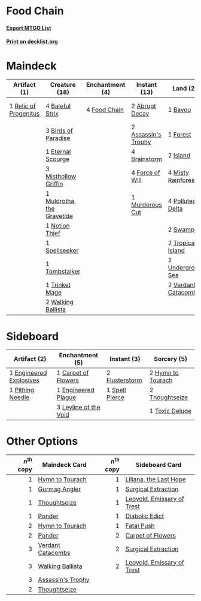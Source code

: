 # Food Chain

#### [Export MTGO List](../collection/Food%20Chain/Food%20Chain.txt)
#### [Print on decklist.org](http://decklist.org/?deckmain=2%09Abrupt%20Decay%0A2%09Assassin's%20Trophy%0A4%09Baleful%20Strix%0A1%09Bayou%0A3%09Birds%20of%20Paradise%0A4%09Brainstorm%0A1%09Eternal%20Scourge%0A4%09Food%20Chain%0A4%09Force%20of%20Will%0A1%09Forest%0A2%09Island%0A3%09Manipulate%20Fate%0A3%09Misthollow%20Griffin%0A4%09Misty%20Rainforest%0A1%09Muldrotha,%20the%20Gravetide%0A1%09Murderous%20Cut%0A1%09Notion%20Thief%0A4%09Polluted%20Delta%0A1%09Relic%20of%20Progenitus%0A1%09Spellseeker%0A2%09Swamp%0A1%09Tombstalker%0A1%09Traverse%20the%20Ulvenwald%0A1%09Trinket%20Mage%0A2%09Tropical%20Island%0A2%09Underground%20Sea%0A2%09Verdant%20Catacombs%0A2%09Walking%20Ballista&deckside=1%09Carpet%20of%20Flowers%0A1%09Engineered%20Explosives%0A1%09Engineered%20Plague%0A2%09Flusterstorm%0A2%09Hymn%20to%20Tourach%0A3%09Leyline%20of%20the%20Void%0A1%09Pithing%20Needle%0A1%09Spell%20Pierce%0A2%09Thoughtseize%0A1%09Toxic%20Deluge)
# Maindeck

|                                          Artifact (1)                                          |                                            Creature (18)                                            |                                   Enchantment (4)                                    |                                         Instant (13)                                         |                                          Land (20)                                           |                                            Sorcery (4)                                            |
|------------------------------------------------------------------------------------------------|-----------------------------------------------------------------------------------------------------|--------------------------------------------------------------------------------------|----------------------------------------------------------------------------------------------|----------------------------------------------------------------------------------------------|---------------------------------------------------------------------------------------------------|
|1 [Relic of Progenitus](http://gatherer.wizards.com/Pages/Card/Details.aspx?multiverseid=205326)|4 [Baleful Strix](http://gatherer.wizards.com/Pages/Card/Details.aspx?multiverseid=423507)           |4 [Food Chain](http://gatherer.wizards.com/Pages/Card/Details.aspx?multiverseid=19737)|2 [Abrupt Decay](http://gatherer.wizards.com/Pages/Card/Details.aspx?multiverseid=425971)     |1 [Bayou](http://gatherer.wizards.com/Pages/Card/Details.aspx?multiverseid=382860)            |3 [Manipulate Fate](http://gatherer.wizards.com/Pages/Card/Details.aspx?multiverseid=23003)        |
|                                                                                                |3 [Birds of Paradise](http://gatherer.wizards.com/Pages/Card/Details.aspx?multiverseid=416933)       |                                                                                      |2 [Assassin's Trophy](http://gatherer.wizards.com/Pages/Card/Details.aspx?multiverseid=452902)|1 [Forest](http://gatherer.wizards.com/Pages/Card/Details.aspx?multiverseid=439605)           |1 [Traverse the Ulvenwald](http://gatherer.wizards.com/Pages/Card/Details.aspx?multiverseid=409998)|
|                                                                                                |1 [Eternal Scourge](http://gatherer.wizards.com/Pages/Card/Details.aspx?multiverseid=414296)         |                                                                                      |4 [Brainstorm](http://gatherer.wizards.com/Pages/Card/Details.aspx?multiverseid=382871)       |2 [Island](http://gatherer.wizards.com/Pages/Card/Details.aspx?multiverseid=439602)           |                                                                                                   |
|                                                                                                |3 [Misthollow Griffin](http://gatherer.wizards.com/Pages/Card/Details.aspx?multiverseid=276504)      |                                                                                      |4 [Force of Will](http://gatherer.wizards.com/Pages/Card/Details.aspx?multiverseid=382943)    |4 [Misty Rainforest](http://gatherer.wizards.com/Pages/Card/Details.aspx?multiverseid=426065) |                                                                                                   |
|                                                                                                |1 [Muldrotha, the Gravetide](http://gatherer.wizards.com/Pages/Card/Details.aspx?multiverseid=443087)|                                                                                      |1 [Murderous Cut](http://gatherer.wizards.com/Pages/Card/Details.aspx?multiverseid=386613)    |4 [Polluted Delta](http://gatherer.wizards.com/Pages/Card/Details.aspx?multiverseid=405104)   |                                                                                                   |
|                                                                                                |1 [Notion Thief](http://gatherer.wizards.com/Pages/Card/Details.aspx?multiverseid=442200)            |                                                                                      |                                                                                              |2 [Swamp](http://gatherer.wizards.com/Pages/Card/Details.aspx?multiverseid=439603)            |                                                                                                   |
|                                                                                                |1 [Spellseeker](http://gatherer.wizards.com/Pages/Card/Details.aspx?multiverseid=446009)             |                                                                                      |                                                                                              |2 [Tropical Island](http://gatherer.wizards.com/Pages/Card/Details.aspx?multiverseid=383138)  |                                                                                                   |
|                                                                                                |1 [Tombstalker](http://gatherer.wizards.com/Pages/Card/Details.aspx?multiverseid=370539)             |                                                                                      |                                                                                              |2 [Underground Sea](http://gatherer.wizards.com/Pages/Card/Details.aspx?multiverseid=383142)  |                                                                                                   |
|                                                                                                |1 [Trinket Mage](http://gatherer.wizards.com/Pages/Card/Details.aspx?multiverseid=442777)            |                                                                                      |                                                                                              |2 [Verdant Catacombs](http://gatherer.wizards.com/Pages/Card/Details.aspx?multiverseid=426074)|                                                                                                   |
|                                                                                                |2 [Walking Ballista](http://gatherer.wizards.com/Pages/Card/Details.aspx?multiverseid=423848)        |                                                                                      |                                                                                              |                                                                                              |                                                                                                   |


# Sideboard

|                                           Artifact (2)                                           |                                        Enchantment (5)                                         |                                       Instant (3)                                       |                                        Sorcery (5)                                         |
|--------------------------------------------------------------------------------------------------|------------------------------------------------------------------------------------------------|-----------------------------------------------------------------------------------------|--------------------------------------------------------------------------------------------|
|1 [Engineered Explosives](http://gatherer.wizards.com/Pages/Card/Details.aspx?multiverseid=370549)|1 [Carpet of Flowers](http://gatherer.wizards.com/Pages/Card/Details.aspx?multiverseid=5858)    |2 [Flusterstorm](http://gatherer.wizards.com/Pages/Card/Details.aspx?multiverseid=382942)|2 [Hymn to Tourach](http://gatherer.wizards.com/Pages/Card/Details.aspx?multiverseid=382976)|
|1 [Pithing Needle](http://gatherer.wizards.com/Pages/Card/Details.aspx?multiverseid=425815)       |1 [Engineered Plague](http://gatherer.wizards.com/Pages/Card/Details.aspx?multiverseid=12944)   |1 [Spell Pierce](http://gatherer.wizards.com/Pages/Card/Details.aspx?multiverseid=425876)|2 [Thoughtseize](http://gatherer.wizards.com/Pages/Card/Details.aspx?multiverseid=438676)   |
|                                                                                                  |3 [Leyline of the Void](http://gatherer.wizards.com/Pages/Card/Details.aspx?multiverseid=205013)|                                                                                         |1 [Toxic Deluge](http://gatherer.wizards.com/Pages/Card/Details.aspx?multiverseid=413650)   |


# Other Options

|*n*<sup>th</sup> copy|                                       Maindeck Card                                        |*n*<sup>th</sup> copy|                                           Sideboard Card                                            |
|--------------------:|--------------------------------------------------------------------------------------------|--------------------:|-----------------------------------------------------------------------------------------------------|
|                    1|[Hymn to Tourach](http://gatherer.wizards.com/Pages/Card/Details.aspx?multiverseid=382976)  |                    1|[Liliana, the Last Hope](http://gatherer.wizards.com/Pages/Card/Details.aspx?multiverseid=414388)    |
|                    1|[Gurmag Angler](http://gatherer.wizards.com/Pages/Card/Details.aspx?multiverseid=391850)    |                    1|[Surgical Extraction](http://gatherer.wizards.com/Pages/Card/Details.aspx?multiverseid=397706)       |
|                    1|[Thoughtseize](http://gatherer.wizards.com/Pages/Card/Details.aspx?multiverseid=438676)     |                    1|[Leovold, Emissary of Trest](http://gatherer.wizards.com/Pages/Card/Details.aspx?multiverseid=416834)|
|                    1|[Ponder](http://gatherer.wizards.com/Pages/Card/Details.aspx?multiverseid=451051)           |                    1|[Diabolic Edict](http://gatherer.wizards.com/Pages/Card/Details.aspx?multiverseid=442074)            |
|                    2|[Hymn to Tourach](http://gatherer.wizards.com/Pages/Card/Details.aspx?multiverseid=382976)  |                    1|[Fatal Push](http://gatherer.wizards.com/Pages/Card/Details.aspx?multiverseid=423724)                |
|                    2|[Ponder](http://gatherer.wizards.com/Pages/Card/Details.aspx?multiverseid=451051)           |                    2|[Carpet of Flowers](http://gatherer.wizards.com/Pages/Card/Details.aspx?multiverseid=5858)           |
|                    3|[Verdant Catacombs](http://gatherer.wizards.com/Pages/Card/Details.aspx?multiverseid=426074)|                    2|[Surgical Extraction](http://gatherer.wizards.com/Pages/Card/Details.aspx?multiverseid=397706)       |
|                    3|[Walking Ballista](http://gatherer.wizards.com/Pages/Card/Details.aspx?multiverseid=423848) |                    2|[Leovold, Emissary of Trest](http://gatherer.wizards.com/Pages/Card/Details.aspx?multiverseid=416834)|
|                    3|[Assassin's Trophy](http://gatherer.wizards.com/Pages/Card/Details.aspx?multiverseid=452902)|                     |                                                                                                     |
|                    2|[Thoughtseize](http://gatherer.wizards.com/Pages/Card/Details.aspx?multiverseid=438676)     |                     |                                                                                                     |

